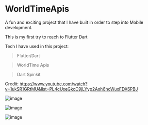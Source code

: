 # WorldTimeApis 
A fun and exciting project that I have built in order to step into Mobile development.

This is my first try to reach to Flutter Dart

Tech I have used in this project:
  > Flutter/Dart

  > WorldTime Apis

  > Dart Spinkit

Credit: https://www.youtube.com/watch?v=1ukSR1GRtMU&list=PL4cUxeGkcC9jLYyp2Aoh6hcWuxFDX6PBJ

![image](https://user-images.githubusercontent.com/66233296/114333839-e04e3000-9b0e-11eb-9c66-25520948404c.png)

![image](https://user-images.githubusercontent.com/66233296/114333793-cb719c80-9b0e-11eb-9a10-0dbf1c121feb.png)

![image](https://user-images.githubusercontent.com/66233296/114333769-bd238080-9b0e-11eb-825c-2cb422d40a64.png)





